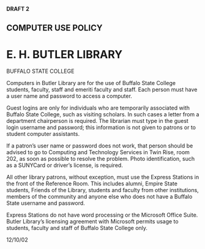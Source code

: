 **DRAFT 2**

COMPUTER USE POLICY
-------------------

E. H. BUTLER LIBRARY
====================

BUFFALO STATE COLLEGE

Computers in Butler Library are for the use of Buffalo State College students, faculty, staff and emeriti faculty and staff. Each person must have a user name and password to access a computer.

Guest logins are only for individuals who are temporarily associated with Buffalo State College, such as visiting scholars. In such cases a letter from a department chairperson is required. The librarian must type in the guest login username and password; this information is not given to patrons or to student computer assistants.

If a patron’s user name or password does not work, that person should be advised to go to Computing and Technology Services in Twin Rise, room 202, as soon as possible to resolve the problem. Photo identification, such as a SUNYCard or driver’s license, is required.

All other library patrons, without exception, must use the Express Stations in the front of the Reference Room. This includes alumni, Empire State students, Friends of the Library, students and faculty from other institutions, members of the community and anyone else who does not have a Buffalo State username and password.

Express Stations do not have word processing or the Microsoft Office Suite. Butler Library’s licensing agreement with Microsoft permits usage to students, faculty and staff of Buffalo State College only.

12/10/02
